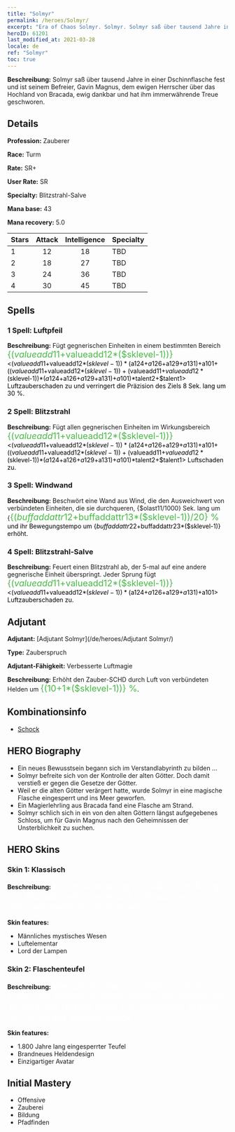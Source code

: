 ```yaml
---
title: "Solmyr"
permalink: /heroes/Solmyr/
excerpt: "Era of Chaos Solmyr. Solmyr. Solmyr saß über tausend Jahre in einer Dschinnflasche fest und ist seinem Befreier, Gavin Magnus, dem ewigen Herrscher über das Hochland von Bracada, ewig dankbar und hat ihm immerwährende Treue geschworen."
heroID: 61201
last_modified_at: 2021-03-28
locale: de
ref: "Solmyr"
toc: true
---
```

 **Beschreibung:** Solmyr saß über tausend Jahre in einer Dschinnflasche fest und ist seinem Befreier, Gavin Magnus, dem ewigen Herrscher über das Hochland von Bracada, ewig dankbar und hat ihm immerwährende Treue geschworen.
## Details
 **Profession:** Zauberer

 **Race:** Turm

 **Rate:** SR+

 **User Rate:** SR

 **Specialty:** Blitzstrahl-Salve

 **Mana base:** 43

 **Mana recovery:** 5.0


  | Stars   |     Attack     |  Intelligence  |      Specialty     |
  |---------|:---------------:|:---------------:|--------------------|
  |    1    | 12 | 18 | TBD |
  |    2    | 18 | 27 | TBD |
  |    3    | 24 | 36 | TBD |
  |    4    | 30 | 45 | TBD |

## Spells
### 1 Spell: Luftpfeil
 **Beschreibung:** Fügt gegnerischen Einheiten in einem bestimmten Bereich <span style="color: #48b946;font-size:20px">{($valueadd11+$valueadd12*($sklevel-1))}</span><span style="color: black"><($valueadd11+$valueadd12*($sklevel-1))*($a124+$a126+$a129+$a131)+$a101+(($valueadd11+$valueadd12*($sklevel-1))+($valueadd11+$valueadd12*($sklevel-1))*($a124+$a126+$a129+$a131)+$a101)*$talent2+$talent1> Luftzauberschaden zu und verringert die Präzision des Ziels 8 Sek. lang um 30 %.

### 2 Spell: Blitzstrahl
 **Beschreibung:** Fügt allen gegnerischen Einheiten im Wirkungsbereich <span style="color: #48b946;font-size:20px">{($valueadd11+$valueadd12*($sklevel-1))}</span><span style="color: black"><($valueadd11+$valueadd12*($sklevel-1))*($a124+$a126+$a129+$a131)+$a101+(($valueadd11+$valueadd12*($sklevel-1))+($valueadd11+$valueadd12*($sklevel-1))*($a124+$a126+$a129+$a131)+$a101)*$talent2+$talent1> Luftschaden zu.

### 3 Spell: Windwand
 **Beschreibung:** Beschwört eine Wand aus Wind, die den Ausweichwert von verbündeten Einheiten, die sie durchqueren, {$olast11/1000} Sek. lang um {<span style="color: #48b946;font-size:20px">{($buffaddattr12+$buffaddattr13*($sklevel-1))/20} %</span><span style="color: black"> und ihr Bewegungstempo um {$buffaddattr22+$buffaddattr23*($sklevel-1)} erhöht.

### 4 Spell: Blitzstrahl-Salve
 **Beschreibung:** Feuert einen Blitzstrahl ab, der 5-mal auf eine andere gegnerische Einheit überspringt. Jeder Sprung fügt <span style="color: #48b946;font-size:20px">{($valueadd11+$valueadd12*($sklevel-1))}</span><span style="color: black"><($valueadd11+$valueadd12*($sklevel-1))*($a124+$a126+$a129+$a131)+$a101> Luftzauberschaden zu.


## Adjutant

 **Adjutant:**  [Adjutant Solmyr](/de/heroes/Adjutant Solmyr/) 

 **Type:**  Zauberspruch 

 **Adjutant-Fähigkeit:**  Verbesserte Luftmagie 

 **Beschreibung:** Erhöht den Zauber-SCHD durch Luft von verbündeten Helden um <span style="color: #48b946;font-size:20px">{(10+1*($sklevel-1))} %</span><span style="color: black">.

## Kombinationsinfo

* [Schock](/de/combination/Schock/) 

## HERO Biography
   - Ein neues Bewusstsein begann sich im Verstandlabyrinth zu bilden ...
   - Solmyr befreite sich von der Kontrolle der alten Götter. Doch damit verstieß er gegen die Gesetze der Götter.
   - Weil er die alten Götter verärgert hatte, wurde Solmyr in eine magische Flasche eingesperrt und ins Meer geworfen.
   - Ein Magierlehrling aus Bracada fand eine Flasche am Strand.
   - Solmyr schlich sich in ein von den alten Göttern längst aufgegebenes Schloss, um für Gavin Magnus nach den Geheimnissen der Unsterblichkeit zu suchen.

## HERO Skins
### Skin 1: **Klassisch**

 **Beschreibung:** <span style="color: #ffffff;font-size:20px">Ich schwöre einzig und allein dem König von Bracada meine Treue, der mich aus meinem gläsernen Gefängnis befreit hat!</span>

 **Skin features:** 

   - Männliches mystisches Wesen
   - Luftelementar
   - Lord der Lampen

### Skin 2: **Flaschenteufel**

 **Beschreibung:** <span style="color: #ffffff;font-size:20px">Vier Jahrhunderte, nachdem er in den Tiefen des Meeres versenkt worden war, schwor der Teufel in der Flasche einen Eid, denjenigen zu töten, der ihn daraus befreien würde.</span>

 **Skin features:** 

   - 1.800 Jahre lang eingesperrter Teufel
   - Brandneues Heldendesign
   - Einzigartiger Avatar


## Initial Mastery
   - Offensive
   - Zauberei
   - Bildung
   - Pfadfinden
